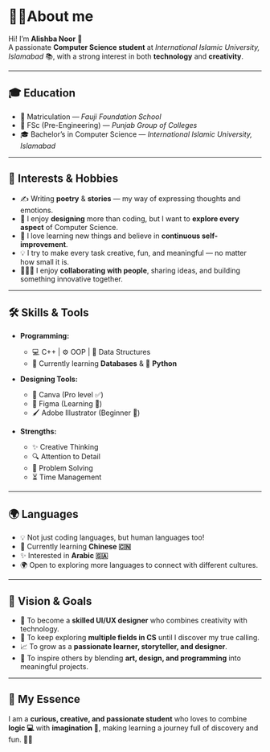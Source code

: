 # 👩‍💻About me

Hi! I’m **Alishba Noor** 🌸  
A passionate **Computer Science student** at *International Islamic University, Islamabad* 📚, with a strong interest in both **technology** and **creativity**.  

---

## 🎓 Education  
- 🎒 Matriculation — *Fauji Foundation School*  
- 📘 FSc (Pre-Engineering) — *Punjab Group of Colleges*  
- 🎓 Bachelor’s in Computer Science — *International Islamic University, Islamabad*  

---

## 🌟 Interests & Hobbies  
- ✍️ Writing **poetry** & **stories** — my way of expressing thoughts and emotions.  
- 🎨 I enjoy **designing** more than coding, but I want to **explore every aspect** of Computer Science.  
- 🌱 I love learning new things and believe in **continuous self-improvement**.  
- 💡 I try to make every task creative, fun, and meaningful — no matter how small it is.  
- 👩‍🤝‍👩 I enjoy **collaborating with people**, sharing ideas, and building something innovative together.  

---

## 🛠️ Skills & Tools  
- **Programming:**  
  - 💻 C++ | ⚙️ OOP | 🌳 Data Structures  
  - 📂 Currently learning **Databases** & 🐍 **Python**  

- **Designing Tools:**  
  - 🎨 Canva (Pro level ✅)  
  - 🎨 Figma (Learning 🚀)  
  - 🖌️ Adobe Illustrator (Beginner 🌱)  

- **Strengths:**  
  - ✨ Creative Thinking  
  - 🔍 Attention to Detail  
  - 🎯 Problem Solving  
  - ⏳ Time Management  

---

## 🌍 Languages  
- 💡 Not just coding languages, but human languages too!  
- 📖 Currently learning **Chinese 🇨🇳**  
- ✨ Interested in **Arabic 🇸🇦**  
- 🌍 Open to exploring more languages to connect with different cultures.  

---

## 🚀 Vision & Goals  
- 🌟 To become a **skilled UI/UX designer** who combines creativity with technology.  
- 🧠 To keep exploring **multiple fields in CS** until I discover my true calling.  
- 📈 To grow as a **passionate learner, storyteller, and designer**.  
- 🤝 To inspire others by blending **art, design, and programming** into meaningful projects.  

---

## 💫 My Essence
I am a **curious, creative, and passionate student** who loves to combine **logic 💻** with **imagination 🎨**, making learning a journey full of discovery and fun. 🌸✨  
 
